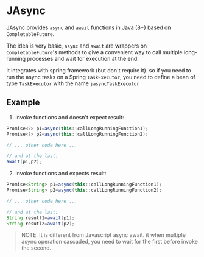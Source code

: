 # JAsync

JAsync provides `async` and `await` functions in Java (8+) based on `CompletableFuture`.

The idea is very basic, `async` and `await` are wrappers on `CompletableFuture`'s methods to give a convenient way to
call multiple long-running processes and wait for execution at the end.

It integrates with spring framework (but don't require it). so if you need to run the async tasks on a
Spring `TaskExecutor`, you need to define a bean of type `TaskExecutor` with the name `jasyncTaskExecutor`

## Example

1. Invoke functions and doesn't expect result:

```java
Promise<?> p1=async(this::callLongRunningFunction1);
Promise<?> p2=async(this::callLongRunningFunction2);

// ... other code here ...

// and at the last:
await(p1,p2);
```

2. Invoke functions and expects result:

```java
Promise<String> p1=async(this::callLongRunningFunction1);
Promise<String> p2=async(this::callLongRunningFunction2);

// ... other code here ...

// and at the last:
String resutl1=await(p1);
String resutl2=await(p2);
```

> NOTE: It is different from Javascript async await. it when multiple async operation cascaded, you need to wait for the first before invoke the second.
